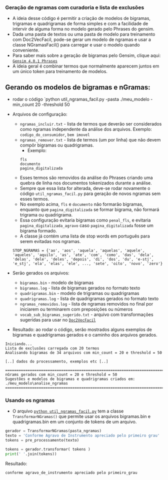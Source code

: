 ### Geração de ngramas com curadoria e lista de exclusões

- A ideia desse código é permitir a criação de modelos de bigramas, trigramas e quadrigramas de forma simples e com a facilidade de intervir de alguma forma no modelo gerado pelo Phrases do gensim.
- Dada uma pasta de textos ou uma pasta de modelo para treinamento com Doc2VecFacil, pode-se gerar um modelo de ngramas e usar a classe NGramasFacil() para carregar e usar o modelo quando conveniente.
- Para saber mais sobre a geração de bigramas pelo Gensim, clique aqui: [`Gensim 4.0.1 Phrases`](https://radimrehurek.com/gensim/models/phrases.html)
- A ideia geral é combinar termos que normalmente aparecem juntos em um único token para treinamento de modelos.

## Gerando os modelos de bigramas e nGramas:
- rodar o código `python util_ngramas_facil.py -pasta ./meu_modelo -min_count 20 -threshold 50
- Arquivos de configuração:
  - `ngramas_incluir.txt` - lista de termos que deverão ser considerados como ngramas independente da análise dos arquivos. Exemplo: `codigo_do_consumidor`, `bem imovel`
  - `ngramas_remover.txt` - lista de termos (um por linha) que não devem compôr bigramas ou quadrigramas. 
    - Exemplo:
    ```
    fls
    documento
    pagina_digitalizada
    ```
  - Esses termos são removidos da análise do Phrases criando uma quebra de linha nos documentos tokenizados durante a análise.
  - Sempre que essa lista for alterada, deve-se rodar novamente o código `util_ngramas_facil.py` para geração de novos ngramas sem esses termos.
  - No exemplo acima, `fls` e `documento` não formarão bigramas, enquanto que `pagina_digitalizada` se formar bigrama, não formará trigrama ou quadrigrama.
  - Essa configuração evitaria bigramas como `penal_fls`, e evitaria `pagina_digitalizada_agravo` caso `pagina_digitalizada` fosse um bigrama formado.
  - A classe já contém uma lista de stop words em português para serem evitadas nos ngramas. 
  ```
  STOP_NGRAMAS = {'ao', 'aos', 'aquela', 'aquelas', 'aquele', 'aqueles', 'aquilo', 'as', 'ate', 'com', 'como', 'das', 'dela', 'delas', 'dele', 'deles', 'depois', 'di', 'dos', 'du', 'e-stj', 'e_stj', 'ela', 'elas', 'ele', ..., 'sete', 'oito', 'novo', 'zero'}
  ```

- Serão gerados os arquivos:
  - `bigramas.bin` - modelo de bigramas 
  - `bigramas.log` - lista de bigramas gerados no formato texto
  - `quadrigramas.bin` - modelo de trigramas ou quadrigramas
  - `quadrigramas.log` - lista de quadrigramas gerados no formato texto
  - `ngramas_removidos.log` - lista de ngramas removidos no final por iniciarem ou terminarem com preposições ou números
  - `vocab_sub_bigramas_sugerido.txt` - arquivo com transformações sugeridas para usar no [`Doc2VecFacil`](https://github.com/luizanisio/Doc2VecFacil)

- Resultado: ao rodar o código, serão mostrados alguns exemplos de bigramas e quadrigramas gerados e o caminho dos arquivos gerados.
```
Iniciando...
Lista de exclusões carregada com 20 termos
Analisando bigramas de 34 arquivos com min_count = 20 e threshold = 50

[..] dados do processamento, exemplos etc [..]

=========================================================================================
nGrams gerados com min_count = 20 e threshold = 50
Sugestões e modelos de bigramas e quadrigramas criados em:  ./meu_modelo\analise_ngramas
=========================================================================================
```

### Usando os ngramas
- O arquivo [`python util_ngramas_facil.py`](./src/util_ngramas_facil.py) tem a classe `TransformarNGramas()` que permite usar os arquivos bigramas.bin e quadrigramas.bin em um conjunto de tokens de um arquivo.
```python
gerador = TransformarNGramas(pasta_ngramas)
texto = 'Conforme Agravo de Instrumento apreciado pelo primeiro grau'
tokens = pre_processamento(texto)

tokens = gerador.transformar( tokens )
print(' '.join(tokens))
```
Resultado:
```
conforme agravo_de_instrumento apreciado pelo primeiro_grau
```

